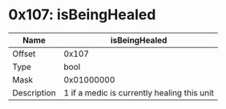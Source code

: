 # 0x107: isBeingHealed

| Name | isBeingHealed |
| ----| ------------ |
| Offset | 0x107 |
| Type | bool |
| Mask | 0x01000000 |
| Description | 1 if a medic is currently healing this unit |<br>

